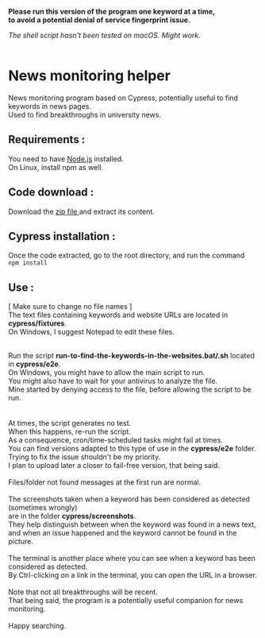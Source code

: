 <b>Please run this version of the program one keyword at a time,<br>
to avoid a potential denial of service fingerprint issue.</b> <br>

<i>The shell script hasn't been tested on macOS. Might work.</i>
<br><br>


# News monitoring helper
News monitoring program based on Cypress, potentially useful to find keywords in news pages.<br>
Used to find breakthroughs in university news.

## Requirements :
You need to have [Node.js](https://nodejs.org/en/) installed.<br>
On Linux, install npm as well.<br>

## Code download :
Download the [zip file ](https://github.com/jlmacle/News-monitoring-helper/archive/refs/heads/main.zip) and extract its content.

## Cypress installation :
Once the code extracted, go to the root directory,
and run the command <br>
<code>npm install</code>

## Use :
[ Make sure to change no file names ] <br>
The text files containing keywords and website URLs are located in <b>cypress/fixtures</b>.<br>
On Windows, I suggest Notepad to edit these files.

<br>
Run the script <b>run-to-find-the-keywords-in-the-websites.bat/.sh</b> located in <b>cypress/e2e</b>. <br>
On Windows, you might have to allow the main script to run.<br>
You might also have to wait for your antivirus to analyze the file.<br>
Mine started by denying access to the file, before allowing the script to be run.<br>
<br><br>
At times, the script generates no test.<br>
When this happens, re-run the script.<br>
As a consequence, cron/time-scheduled tasks might fail at times. <br>
You can find versions adapted to this type of use in the <b>cypress/e2e</b> folder. <br>
Trying to fix the issue shouldn't be my priority.<br>
I plan to upload later a closer to fail-free version, that being said.<br><br>
Files/folder not found messages at the first run are normal.<br><br>
The screenshots taken when a keyword has been considered as detected (sometimes wrongly) <br>
are in the folder <b>cypress/screenshots</b>. <br>
They help distinguish between when the keyword was found in a news text, <br>
and when an issue happened and the keyword cannot be found in the picture. <br> <br>
The terminal is another place where you can see when a keyword has been considered as detected. <br>
By Ctrl-clicking on a link in the terminal, you can open the URL in a browser. <br> <br>
Note that not all breakthroughs will be recent. <br>
That being said, the program is a potentially useful companion for news monitoring. <br> <br>
Happy searching.
